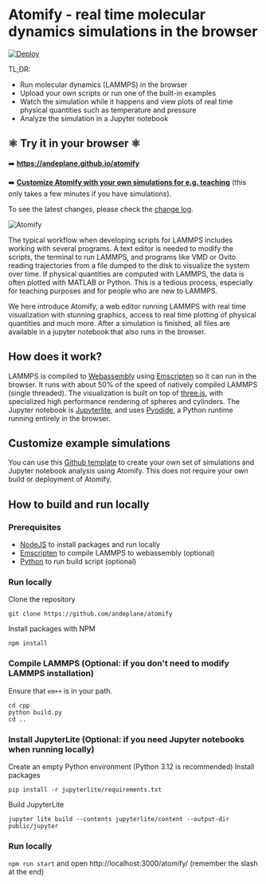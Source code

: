 # Atomify - real time molecular dynamics simulations in the browser

[![Deploy](https://github.com/andeplane/atomify/actions/workflows/deploy.yaml/badge.svg?branch=main)](https://github.com/andeplane/atomify/actions/workflows/deploy.yaml)

TL;DR:

- Run molecular dynamics (LAMMPS) in the browser
- Upload your own scripts or run one of the built-in examples
- Watch the simulation while it happens and view plots of real time physical quantities such as temperature and pressure
- Analyze the simulation in a Jupyter notebook

## ⚛️ Try it in your browser ⚛️

➡️ **https://andeplane.github.io/atomify**

➡️ **[Customize Atomify with your own simulations for e.g. teaching](https://github.com/andeplane/atomify-examples-template)** (this only takes a few minutes if you have simulations).

To see the latest changes, please check the [change log](CHANGELOG.md).

![Atomify](atomify.gif)

The typical workflow when developing scripts for LAMMPS includes working with several programs. A text editor is needed to modify the scripts, the terminal to run LAMMPS, and programs like VMD or Ovito reading trajectories from a file dumped to the disk to visualize the system over time. If physical quantities are computed with LAMMPS, the data is often plotted with MATLAB or Python. This is a tedious process, especially for teaching purposes and for people who are new to LAMMPS.

We here introduce Atomify, a web editor running LAMMPS with real time visualization with stunning graphics, access to real time plotting of physical quantities and much more. After a simulation is finished, all files are available in a jupyter notebook that also runs in the browser.

## How does it work?

LAMMPS is compiled to [Webassembly](https://webassembly.org/) using [Emscripten](https://emscripten.org/) so it can run in the browser. It runs with about 50% of the speed of natively compiled LAMMPS (single threaded). The visualization is built on top of [three.js](https://threejs.org/), with specialized high performance rendering of spheres and cylinders. The Jupyter notebook is [Jupyterlite](https://jupyterlite.readthedocs.io/), and uses [Pyodide](https://pyodide.org/en/stable/), a Python runtime running entirely in the browser.

## Customize example simulations

You can use this [Github template](https://github.com/andeplane/atomify-examples-template) to create your own set of simulations and Jupyter notebook analysis using Atomify. This does not require your own build or deployment of Atomify.

## How to build and run locally

### Prerequisites

- [NodeJS](https://nodejs.org/en/) to install packages and run locally
- [Emscripten](https://emscripten.org/) to compile LAMMPS to webassembly (optional)
- [Python](https://www.python.org/) to run build script (optional)

### Run locally

Clone the repository

`git clone https://github.com/andeplane/atomify`

Install packages with NPM

`npm install`

### Compile LAMMPS (Optional: if you don't need to modify LAMMPS installation)

Ensure that `em++` is in your path.

```
cd cpp
python build.py
cd ..
```

### Install JupyterLite (Optional: if you need Jupyter notebooks when running locally)

Create an empty Python environment (Python 3.12 is recommended)
Install packages

```
pip install -r jupyterlite/requirements.txt
```

Build JupyterLite

```
jupyter lite build --contents jupyterlite/content --output-dir public/jupyter
```

### Run locally

`npm run start`
and open http://localhost:3000/atomify/ (remember the slash at the end)
